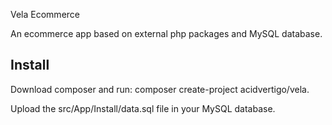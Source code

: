 Vela Ecommerce

An ecommerce app based on external php packages and MySQL database.

## Install

Download composer and run:
composer create-project acidvertigo/vela.

Upload the src/App/Install/data.sql file in your MySQL database.

